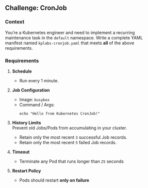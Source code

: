 ## Challenge:  CronJob

### Context
You’re a Kubernetes engineer and need to implement a recurring maintenance task in the `default` namespace. Write a complete YAML manifest named `kplabs-cronjob.yaml` that meets **all** of the above requirements.

### Requirements

1. **Schedule**
   - Run every 1 minute.

2. **Job Configuration**
   - Image: `busybox`
   - Command / Args:  
     ```shell
     echo "Hello from Kubernetes CronJob!"
     ```

3. **History Limits**  
   Prevent old Jobs/Pods from accumulating in your cluster.
   - Retain only the most recent `3` successful Job records.
   - Retain only the most recent `5` failed Job records.

4. **Timeout**
   - Terminate any Pod that runs longer than `25` seconds  

5. **Restart Policy**
   - Pods should restart **only on failure**  


